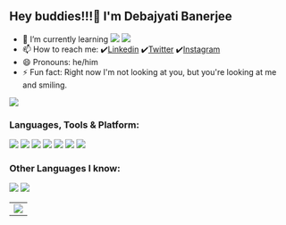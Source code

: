 ## Hey buddies!!!👋 I'm Debajyati Banerjee

- 🌱 I’m currently learning <img src="https://img.shields.io/badge/-React-000000?style=flat&logo=react&logoColor=00c8ff" > <img src="https://img.shields.io/badge/-Next.js-FFFFFF?style=flat&logo=Next.js&logoColor=%23000000" >
- 📫 How to reach me: ✔️[Linkedin](https://www.linkedin.com/in/debajyati-banerjee-794171190/) ✔️[Twitter](https://twitter.com/DebajyatiBaner1) ✔️[Instagram](https://instagram.com/debajyati_banerjee)
- 😄 Pronouns: he/him
- ⚡ Fun fact: Right now I'm not looking at you, but you're looking at me and smiling.

<img src="https://komarev.com/ghpvc/?username=debajyatibanerjee0002&style=flat-square"/>

### Languages, Tools & Platform:

<img src="https://img.shields.io/badge/-JavaScript-eed718?style=flat&logo=javascript&logoColor=ffffff"> <img src="https://img.shields.io/badge/-React-000000?style=flat&logo=react&logoColor=00c8ff">
<img src="https://img.shields.io/badge/-Next.js-FFFFFF?style=flat&logo=Next.js&logoColor=%23000000" >
<img src="https://img.shields.io/badge/-MongoDB-4DB33D?style=flat&logo=mongodb&logoColor=FFFFFF">
<img src="https://img.shields.io/badge/-MySQL-F29111?style=flat&logo=mysql&logoColor=FFFFFF">
<img src="https://img.shields.io/badge/-Express.js-787878?style=flat">
<img src="https://img.shields.io/badge/-Node.js-3C873A?style=flat&logo=Node.js&logoColor=white">

### Other Languages I know:

<img src="http://img.shields.io/badge/-Java-F89820?style=flat&logo=java&logoColor=white"> <img src="https://img.shields.io/badge/-C%20&%20C++-659ad2?style=flat&logo=c%2B%2B&logoColor=ffffff">

<table>
  <tr>
    <td>
      <a href="https://github.com/debajyatibanerjee0002">
        <img align="center" src="https://github-readme-stats.vercel.app/api/top-langs/?username=debajyatibanerjee0002&count_private=true&theme=dark&show_icons=true&hide_langs_below=1" />
      </a>
    </td>
  </tr>
</table>
